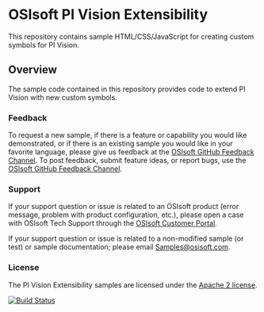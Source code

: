# OSIsoft PI Vision Extensibility
This repository contains sample HTML/CSS/JavaScript for creating custom symbols for PI Vision.

## Overview
The sample code contained in this repository provides code to extend PI Vision with new custom symbols.  

### Feedback

To request a new sample, if there is a feature or capability you would like demonstrated, or if there is an existing sample you would like in your favorite language, please give us feedback at the [OSIsoft GitHub Feedback Channel](https://feedback.osisoft.com/forums/922279-osisoft-github). To post feedback, submit feature ideas, or report bugs, use the [OSIsoft GitHub Feedback Channel](https://feedback.osisoft.com/forums/922279-osisoft-github). 

### Support

If your support question or issue is related to an OSIsoft product (error message, problem with product configuration, etc.), please open a case with OSIsoft Tech Support through the [OSIsoft Customer Portal](https://my.osisoft.com/).

If your support question or issue is related to a non-modified sample (or test) or sample documentation; please email [Samples@osisoft.com](mailto:Samples@osisoft.com). 

### License

The PI Vision Extensibility samples are licensed under the [Apache 2 license](https://github.com/osisoft/OSI-Samples/blob/master/LICENSE.md).

[![Build Status](https://dev.azure.com/osieng/engineering/_apis/build/status/PI%20Vision/extensibility-sample.unit-tests?branchName=47718_ExtensibilitySample)](https://dev.azure.com/osieng/engineering/_build/latest?definitionId=1311&branchName=47718_ExtensibilitySample)